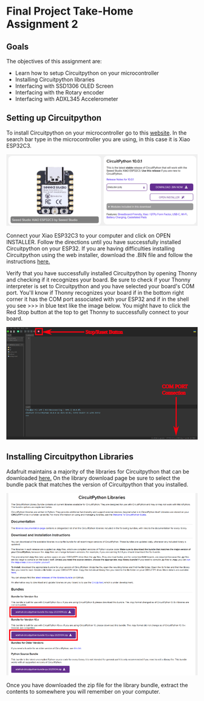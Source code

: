 # Final Project Take-Home Assignment 2

## Goals
The objectives of this assignment are:
- Learn how to setup Circuitpython on your microcontroller
- Installing Circuitpython libraries
- Interfacing with SSD1306 OLED Screen
- Interfacing with the Rotary encoder
- Interfacing with ADXL345 Accelerometer

## Setting up Circuitpython

To install Circuitpython on your microcontroller go to this [website](https://circuitpython.org/downloads). In the search bar type in the microcontroller you are using, in this case it is Xiao ESP32C3. 

![Circuitpython Xiao](assets/CircuitpythonXiao.svg)

Connect your Xiao ESP32C3 to your computer and click on OPEN INSTALLER. Follow the directions until you have successfully installed Circuitpython on your ESP32. If you are having difficulties installing Circuitpython using the web installer, download the .BIN file and follow the instructions [here.](https://learn.adafruit.com/circuitpython-with-esp32-quick-start/web-serial-esptool)

Verify that you have successfully installed Circuitpython by opening Thonny and checking if it recognizes your board. Be sure to check if your Thonny interpreter is set to Circuitpython and you have selected your board's COM port. You'll know if Thonny recognizes your board if in the bottom right corner it has the COM port associated with your ESP32 and if in the shell you see >>> in blue text like the image below. You might have to click the Red Stop button at the top to get Thonny to successfully connect to your board.

![Thonny Successful Connection](assets/ThonnyConnect.svg)

## Installing Circuitpython Libraries

Adafruit maintains a majority of the libraries for Circuitpython that can be downloaded [here.](https://circuitpython.org/libraries) On the library download page be sure to select the bundle pack that matches the version of Circuitpython that you installed.

![Circuitpython Libraries](assets/CircuitpythonLibraries.svg)

Once you have downloaded the zip file for the library bundle, extract the contents to somewhere you will remember on your computer.

